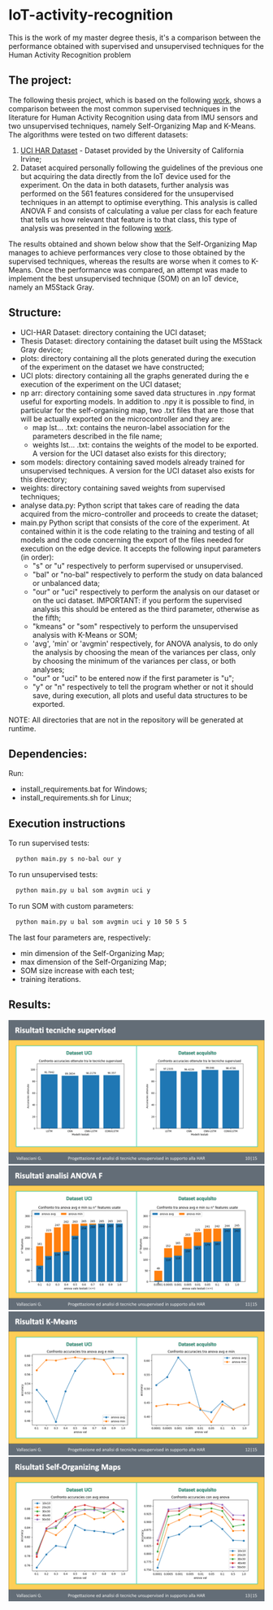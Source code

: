 # IoT-activity-recognition
This is the work of my master degree thesis, it's a comparison between the performance obtained with supervised and unsupervised techniques for the Human Activity Recognition problem

## The project:
The following thesis project, which is based on the following [work](https://ieeexplore.ieee.org/document/9217830), shows a comparison between the most common supervised techniques in the literature for Human Activity Recognition using data from IMU sensors and two unsupervised techniques, namely Self-Organizing Map and K-Means.
The algorithms were tested on two different datasets:
 1) [UCI HAR Dataset](https://archive.ics.uci.edu/dataset/240/human+activity+recognition+using+smartphones) - Dataset provided by the University of California Irvine;
 2) Dataset acquired personally following the guidelines of the previous one but acquiring the data directly from the IoT device used for the experiment.
On the data in both datasets, further analysis was performed on the 561 features considered for the unsupervised techniques in an attempt to optimise everything. This analysis is called ANOVA F and consists of calculating a value per class for each feature that tells us how relevant that feature is to that class, this type of analysis was presented in the following [work](https://ieeexplore.ieee.org/document/8215500).

The results obtained and shown below show that the Self-Organizing Map manages to achieve performances very close to those obtained by the supervised techniques, whereas the results are worse when it comes to K-Means.
Once the performance was compared, an attempt was made to implement the best unsupervised technique (SOM) on an IoT device, namely an M5Stack Gray.

## Structure:
- UCI-HAR Dataset: directory containing the UCI dataset;
- Thesis Dataset: directory containing the dataset built using the M5Stack Gray device;
- plots: directory containing all the plots generated during the execution of the experiment on the dataset we have constructed;
- UCI plots: directory containing all the graphs generated during the e execution of the experiment on the UCI dataset;
- np arr: directory containing some saved data structures in .npy format useful for exporting models. In addition to .npy it is possible to find, in particular for the self-organising map, two .txt files that are those that will be actually exported on the microcontroller and they are:
    - map lst... .txt: contains the neuron-label association for the parameters described in the file name;
    - weights lst... .txt: contains the weights of the model to be exported.
    A version for the UCI dataset also exists for this directory;
- som models: directory containing saved models already trained for unsupervised techniques.
A version for the UCI dataset also exists for this directory;
- weights: directory containing saved weights from supervised techniques;
- analyse data.py: Python script that takes care of reading the data acquired from the micro-controller and proceeds to create the dataset;
- main.py Python script that consists of the core of the experiment. At contained within it is the code relating to the training and testing of all models and the code concerning the export of the files needed for execution on the edge device. It accepts the following input parameters (in order):   
    - "s" or "u" respectively to perform supervised or unsupervised.
    - "bal" or "no-bal" respectively to perform the study on data balanced or unbalanced data;
    - "our" or "uci" respectively to perform the analysis on our dataset or on the uci dataset. IMPORTANT: if you perform the supervised analysis this should be entered as the third parameter, otherwise as the fifth;
    - "kmeans" or "som" respectively to perform the unsupervised analysis with K-Means or SOM;
    - 'avg', 'min' or 'avgmin' respectively, for ANOVA analysis, to do only the analysis by choosing the mean of the variances per class, only by choosing the minimum of the variances per class, or both analyses;
    - "our" or "uci" to be entered now if the first parameter is "u";
    - "y" or "n" respectively to tell the program whether or not it should save, during execution, all plots and useful data structures to be exported.
 
 NOTE: All directories that are not in the repository will be generated at runtime.

 ## Dependencies:
Run:
- install_requirements.bat for Windows;
- install_requirements.sh for Linux;

## Execution instructions

To run supervised tests:

```bash
  python main.py s no-bal our y
```
To run unsupervised tests:

```bash
  python main.py u bal som avgmin uci y
```
To run SOM with custom parameters:

```bash
  python main.py u bal som avgmin uci y 10 50 5 5
```

The last four parameters are, respectively:
- min dimension of the Self-Organizing Map;
- max dimension of the Self-Organizing Map;
- SOM size increase with each test;
- training iterations.


## Results:
![Supervised](https://github.com/Sc1anso/IoT-activity-recognition/blob/main/imgs/diap1.PNG)
![ANOVAF](https://github.com/Sc1anso/IoT-activity-recognition/blob/main/imgs/diap2.PNG)
![KMEANS](https://github.com/Sc1anso/IoT-activity-recognition/blob/main/imgs/diap3.PNG)
![SOM](https://github.com/Sc1anso/IoT-activity-recognition/blob/main/imgs/diap4.PNG)
